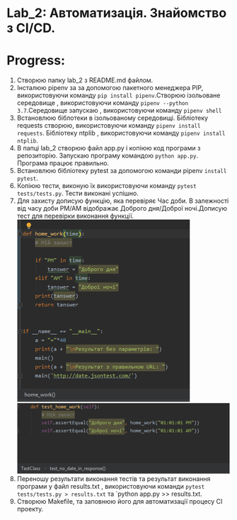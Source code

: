 # Lab_2: Автоматизація. Знайомство з CI/CD.

# Progress:
1. Створюю папку lab_2 з README.md файлом.
2. Інсталюю pipenv за за допомогою пакетного менеджера PIP, використовуючи команду `pip install pipenv`.Створюю ізольоване середовище , використовуючи команду `pipenv --python 3.7`.Середовище запускаю , використовуючи команду `pipenv shell`
3. Встановлюю біблотеки в ізольованому середовищі. Бібліотеку requests створюю, використовуючи команду `pipenv install requests`. Бібліотеку ntplib , використовуючи команду `pipenv install ntplib`.
4. В папці lab_2 створюю файл app.py і копіюю код програми з репозиторію. Запускаю програму командою `python app.py`. Програма працює правильно.
5. Встановлюю бібліотеку pytest за допомогою команди pipenv `install pytest`.
6. Копіюю тести, виконую їх використовуючи команду `pytest tests/tests.py`. Тести виконані успішно.
7. Для захисту дописую функцію, яка перевіряє Час доби. В залежності від часу доби PM/AM відображає Доброго дня/Доброї ночі.Дописую тест для перевірки виконання функції. ![alt text](https://github.com/yuriybobyk/ik-31-bobyk/blob/master/lab_2/image/1.PNG) ![alt text](https://github.com/yuriybobyk/ik-31-bobyk/blob/master/lab_2/image/2.PNG)
8. Переношу результати виконання тестів та результат виконання програми  у файл results.txt , використовуючи команди `pytest tests/tests.py > results.txt` та `python app.py >> results.txt.
9. Створюю Makefile, та заповнюю його для автоматизації процесу CI проекту.
   

